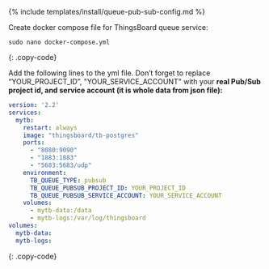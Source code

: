 {% include templates/install/queue-pub-sub-config.md %}

Create docker compose file for ThingsBoard queue service:

```text
sudo nano docker-compose.yml
```
{: .copy-code}

Add the following lines to the yml file. Don’t forget to replace “YOUR_PROJECT_ID”, "YOUR_SERVICE_ACCOUNT" with your **real Pub/Sub project id, and service account (it is whole data from json file):**

```yml
version: '2.2'
services:
  mytb:
    restart: always
    image: "thingsboard/tb-postgres"
    ports:
      - "8080:9090"
      - "1883:1883"
      - "5683:5683/udp"
    environment:
      TB_QUEUE_TYPE: pubsub
      TB_QUEUE_PUBSUB_PROJECT_ID: YOUR_PROJECT_ID
      TB_QUEUE_PUBSUB_SERVICE_ACCOUNT: YOUR_SERVICE_ACCOUNT
    volumes:
      - mytb-data:/data
      - mytb-logs:/var/log/thingsboard
volumes:
  mytb-data:
  mytb-logs:
```
{: .copy-code}
